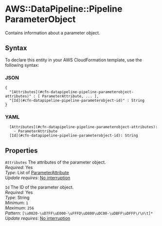 # AWS::DataPipeline::Pipeline ParameterObject<a name="aws-properties-datapipeline-pipeline-parameterobject"></a>

Contains information about a parameter object\.

## Syntax<a name="aws-properties-datapipeline-pipeline-parameterobject-syntax"></a>

To declare this entity in your AWS CloudFormation template, use the following syntax:

### JSON<a name="aws-properties-datapipeline-pipeline-parameterobject-syntax.json"></a>

```
{
  "[Attributes](#cfn-datapipeline-pipeline-parameterobject-attributes)" : [ ParameterAttribute, ... ],
  "[Id](#cfn-datapipeline-pipeline-parameterobject-id)" : String
}
```

### YAML<a name="aws-properties-datapipeline-pipeline-parameterobject-syntax.yaml"></a>

```
  [Attributes](#cfn-datapipeline-pipeline-parameterobject-attributes):
    - ParameterAttribute
  [Id](#cfn-datapipeline-pipeline-parameterobject-id): String
```

## Properties<a name="aws-properties-datapipeline-pipeline-parameterobject-properties"></a>

`Attributes` <a name="cfn-datapipeline-pipeline-parameterobject-attributes"></a>
The attributes of the parameter object\.  
_Required_: Yes  
_Type_: List of [ParameterAttribute](aws-properties-datapipeline-pipeline-parameterattribute.md)  
_Update requires_: [No interruption](https://docs.aws.amazon.com/AWSCloudFormation/latest/UserGuide/using-cfn-updating-stacks-update-behaviors.html#update-no-interrupt)

`Id` <a name="cfn-datapipeline-pipeline-parameterobject-id"></a>
The ID of the parameter object\.  
_Required_: Yes  
_Type_: String  
_Minimum_: `1`  
_Maximum_: `256`  
_Pattern_: `[\u0020-\uD7FF\uE000-\uFFFD\uD800\uDC00-\uDBFF\uDFFF\r\n\t]*`  
_Update requires_: [No interruption](https://docs.aws.amazon.com/AWSCloudFormation/latest/UserGuide/using-cfn-updating-stacks-update-behaviors.html#update-no-interrupt)
